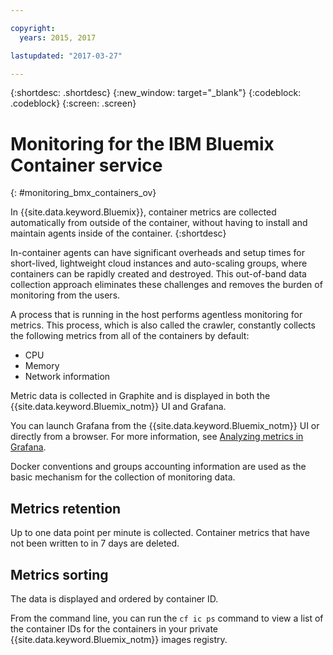 ```yaml
---

copyright:
  years: 2015, 2017

lastupdated: "2017-03-27"

---
```



{:shortdesc: .shortdesc}
{:new_window: target="_blank"}
{:codeblock: .codeblock}
{:screen: .screen}


# Monitoring for the IBM Bluemix Container service
{: #monitoring_bmx_containers_ov}

In {{site.data.keyword.Bluemix}}, container metrics are collected automatically from outside of the container, without having to install and maintain agents inside of the container.
{:shortdesc}

In-container agents can have significant overheads and setup times for short-lived, lightweight cloud instances and auto-scaling groups, where containers can be rapidly created and destroyed. This out-of-band data collection approach eliminates these challenges and removes the burden of monitoring from the users.

A process that is running in the host performs agentless monitoring for metrics. This process, which is also called the crawler, constantly collects the following metrics from all of the containers by default:

* CPU
* Memory
* Network information

Metric data is collected in Graphite and is displayed in both the {{site.data.keyword.Bluemix_notm}} UI and Grafana. 

You can launch Grafana from the {{site.data.keyword.Bluemix_notm}} UI or directly from a browser. For more information, see [Analyzing metrics in Grafana](../grafana/monitoring_analyzing_metrics_grafana.html#analyzing_metrics_grafana).

Docker conventions and groups accounting information are used as the basic mechanism for the collection of monitoring data.

## Metrics retention

Up to one data point per minute is collected. Container metrics that have not been written to in 7 days are deleted.
    
## Metrics sorting

The data is displayed and ordered by container ID. 

From the command line, you can run the `cf ic ps` command to view a list of the container IDs for the containers in your private {{site.data.keyword.Bluemix_notm}} images registry.

